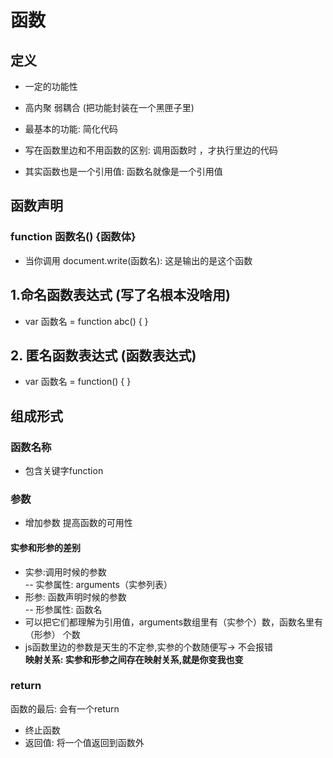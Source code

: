 # 函数
## 定义
- 一定的功能性
- 高内聚 弱耦合  (把功能封装在一个黑匣子里)
- 最基本的功能: 简化代码
- 写在函数里边和不用函数的区别: 调用函数时 ，才执行里边的代码
  
- 其实函数也是一个引用值: 函数名就像是一个引用值
## 函数声明
###  function 函数名() {函数体}
- 当你调用 document.write(函数名): 这是输出的是这个函数
## 1.命名函数表达式 (写了名根本没啥用)
- var 函数名 = function abc() {  }  
## 2. 匿名函数表达式 (函数表达式)
 - var 函数名 = function() { }

## 组成形式
### 函数名称 
- 包含关键字function
### 参数
- 增加参数 提高函数的可用性
#### 实参和形参的差别
- 实参:调用时候的参数 <br/>
-- 实参属性: arguments（实参列表）
- 形参: 函数声明时候的参数 <br/>
-- 形参属性: 函数名
- 可以把它们都理解为引用值，arguments数组里有（实参个）数，函数名里有（形参）
个数<br/>
- js函数里边的参数是天生的不定参,实参的个数随便写-> 不会报错 <br/>
  **映射关系: 实参和形参之间存在映射关系,就是你变我也变**

### return
函数的最后:  会有一个return 
- 终止函数
- 返回值: 将一个值返回到函数外